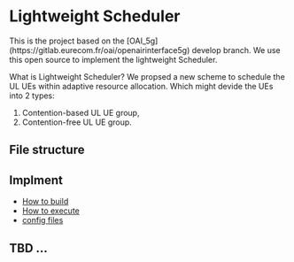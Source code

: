 # Lightweight Scheduler
<p>
This is the project based on the [OAI_5g](https://gitlab.eurecom.fr/oai/openairinterface5g) develop branch.
We use this open source to implement the lightweight Scheduler.

What is Lightweight Scheduler?
We propsed a new scheme to schedule the UL UEs within adaptive resource allocation.
Which might devide the UEs into 2 types:
1. Contention-based UL UE group,
2. Contention-free UL UE group.
</p>


## File structure

## Implment
* [How to build](./doc/doc/build_guide.md)
* [How to execute](./doc/doc/execute_guide.md)
* [config files](./config_file/)

## TBD ...
